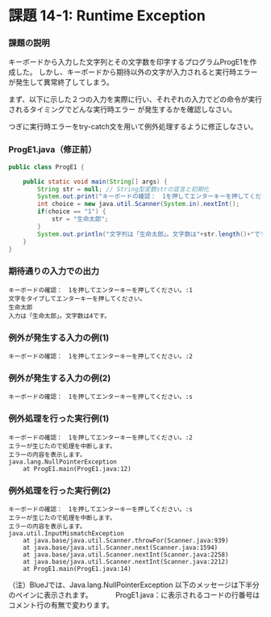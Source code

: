 # 課題 14-1: Runtime Exception

### 課題の説明
キーボードから入力した文字列とその文字数を印字するプログラムProgE1を作成した。
しかし、キーボードから期待以外の文字が入力されると実行時エラーが発生して異常終了してしまう。

まず、以下に示した２つの入力を実際に行い、それぞれの入力でどの命令が実行されるタイミングでどんな実行時エラー
が発生するかを確認しなさい。

つぎに実行時エラーをtry-catch文を用いて例外処理するように修正しなさい。

### ProgE1.java（修正前）
```java
public class ProgE1 {

    public static void main(String[] args) {
        String str = null; // String型変数strの宣言と初期化
        System.out.print("キーボードの確認：　1を押してエンターキーを押してください。:");
        int choice = new java.util.Scanner(System.in).nextInt();
        if(choice == "1") {
            str = "生命太郎";
        }
        System.out.println("文字列は「生命太郎」。文字数は"+str.length()+"です。");
    }
}
```

### 期待通りの入力での出力
```
キーボードの確認：　1を押してエンターキーを押してください。:1
文字をタイプしてエンターキーを押してください。
生命太郎
入力は「生命太郎」。文字数は4です。
```

### 例外が発生する入力の例(1)
```
キーボードの確認：　1を押してエンターキーを押してください。:2 
```

### 例外が発生する入力の例(2)
```
キーボードの確認：　1を押してエンターキーを押してください。:s 
```


### 例外処理を行った実行例(1)
```
キーボードの確認：　1を押してエンターキーを押してください。:2
エラーが生じたので処理を中断します。
エラーの内容を表示します。
java.lang.NullPointerException
	at ProgE1.main(ProgE1.java:12)
```

### 例外処理を行った実行例(2)
```
キーボードの確認：　1を押してエンターキーを押してください。:s
エラーが生じたので処理を中断します。
エラーの内容を表示します。
java.util.InputMismatchException
	at java.base/java.util.Scanner.throwFor(Scanner.java:939)
	at java.base/java.util.Scanner.next(Scanner.java:1594)
	at java.base/java.util.Scanner.nextInt(Scanner.java:2258)
	at java.base/java.util.Scanner.nextInt(Scanner.java:2212)
	at ProgE1.main(ProgE1.java:14)
```
（注）BlueJでは、Java.lang.NullPointerException 以下のメッセージは下半分のペインに表示されます。
　　　ProgE1.java：に表示されるコードの行番号はコメント行の有無で変わります。

